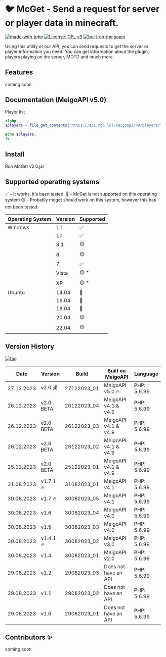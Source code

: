 # :bird: McGet - Send a request for server or player data in minecraft.
[![made-with-jphp](https://img.shields.io/badge/Made_with_JPHP-1f425f)](http://jphp.develnext.org/)
[![License: GPL v3](https://img.shields.io/github/license/pterodactyl-installer/pterodactyl-installer)](LICENSE)
[![built-on-meigoapi](https://img.shields.io/badge/Built_on_MeigoAPI_v5.0-1f425f)](LICENSE)

Using this utility or our API, you can send requests to get the server or player information you need. You can get information about the plugin, players playing on the server, MOTD and much more.

## Features

coming soon

## Documentation (MeigoAPI v5.0)

Player list
```php
<?php
$players = file_get_contents("https://api.mgo.lol/meigoapi/49/players/list/?ip=mon.skybars.net");

echo $players;
?>
```

## Install

Run McGet v2.0.jar

## Supported operating systems

:white_check_mark: - It works, it's been tested.
:red_circle: - McGet is not supported on this operating system
:yellow_circle: - Probably mcget should work on this system, however this has not been tested.

| Operating System | Version | Supported          |
| ---------------- | ------- | ------------------ |
| Windows          | 11      | :white_check_mark: |
|                  | 10      | :white_check_mark: |
|                  | 8.1     | :yellow_circle:    |
|                  | 8       | :yellow_circle:    |
|                  | 7       | :white_check_mark: |
|                  | Vista   | :yellow_circle: \* |
|                  | XP      | :yellow_circle: \* |
| Ubuntu           | 14.04   | :red_circle:       |
|                  | 16.04   | :red_circle:       |
|                  | 18.04   | :red_circle:       |
|                  | 20.04   | :yellow_circle:    |
|                  | 22.04   | :yellow_circle:    |

## Version History
[![tag](https://4.vercel.app/static/tag/555/v2.0BETABuild26122023_02/84bf96?icon=tag)](../../releases)

| Date             | Version        | Build                     | Built on MeigoAPI    | Language           |
| ---------------- | -------------- | ------------------------- | -------------------- | ------------------ |
| 27.12.2023       | v2.0 :moneybag:| 27122023_01               | MeigoAPI v5.0 :fire: | PHP: 5.6.99        |
| 26.12.2023       | v2.0 BETA      | 26122023_04               | MeigoAPI v4.1 & v4.9 | PHP: 5.6.99        |
| 26.12.2023       | v2.0 BETA      | 26122023_03               | MeigoAPI v4.1 & v4.9 | PHP: 5.6.99        |
| 26.12.2023       | v2.0 BETA      | 26122023_02               | MeigoAPI v4.1 & v4.9 | PHP: 5.6.99        |
| 25.12.2023       | v2.0 BETA      | 25122023_01               | MeigoAPI v4.1 & v4.9 | PHP: 5.6.99        |
| 31.08.2023       | v1.7.1 :fire:  | 31082023_01               | MeigoAPI v4.1        | PHP: 5.6.99        |
| 30.08.2023       | v1.7 :fire:    | 30082023_05               | MeigoAPI v4.1        | PHP: 5.6.99        |
| 30.08.2023       | v1.6           | 30082023_04               | MeigoAPI v4.0        | PHP: 5.6.99        |
| 30.08.2023       | v1.5           | 30082023_03               | MeigoAPI v4.0        | PHP: 5.6.99        |
| 30.08.2023       | v1.4.1 :fire:  | 30082023_02               | MeigoAPI v3.0        | PHP: 5.6.99        |
| 30.08.2023       | v1.4           | 30082023_01               | MeigoAPI v2.0        | PHP: 5.6.99        |
| 29.08.2023       | v1.2           | 29082023_03               | Does not have an API | PHP: 5.6.99        |
| 29.08.2023       | v1.1           | 29082023_02               | Does not have an API | PHP: 5.6.99        |
| 29.08.2023       | v1.0           | 29082023_01               | Does not have an API | PHP: 5.6.99        |
## Contributors ✨

coming soon
